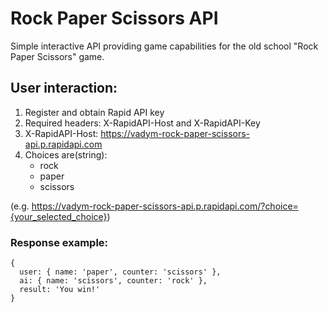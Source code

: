 # Rock Paper Scissors API #

Simple interactive API providing game capabilities for the old school "Rock Paper Scissors" game.

## User interaction: ##

1. Register and obtain Rapid API key
2. Required headers: X-RapidAPI-Host and X-RapidAPI-Key
2. X-RapidAPI-Host: https://vadym-rock-paper-scissors-api.p.rapidapi.com
3. Choices are(string):
    - rock
    - paper
    - scissors

(e.g. https://vadym-rock-paper-scissors-api.p.rapidapi.com/?choice={your_selected_choice})

### Response example: ###
```
{
  user: { name: 'paper', counter: 'scissors' },
  ai: { name: 'scissors', counter: 'rock' },
  result: 'You win!'
}
```